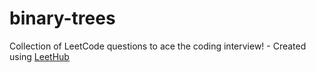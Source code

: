 # binary-trees
Collection of LeetCode questions to ace the coding interview! - Created using [LeetHub](https://github.com/QasimWani/LeetHub)
